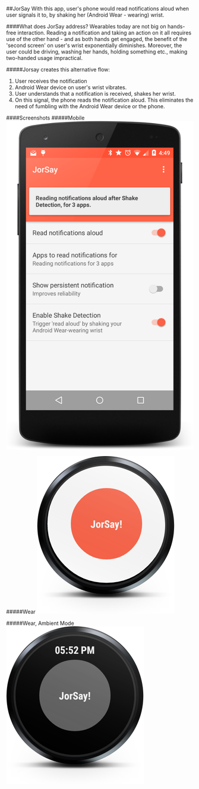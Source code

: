 ##JorSay
With this app, user's phone would read notifications aloud when user signals it to, by shaking her (Android Wear - wearing) wrist.

####What does JorSay address?
Wearables today are not big on hands-free interaction. Reading a notification and taking an action on it all requires use of the other hand - and as both hands get engaged, the benefit of the 'second screen' on user's wrist exponentially diminishes. Moreover, the user could be driving, washing her hands, holding something etc., making two-handed usage impractical.

#####Jorsay creates this alternative flow:
1. User receives the notification
2. Android Wear device on user's wrist vibrates.
3. User understands that a notification is received, shakes her wrist.
4. On this signal, the phone reads the notification aloud. This eliminates the need of fumbling with the Android Wear device or the phone.

####Screenshots
#####Mobile
![JorSay Mobile Screenshot](screenshots/jorsay.png)

#####Wear
![JorSay Wear Screenshot](screenshots/jorsay_wear_round.png)

#####Wear, Ambient Mode
![JorSay Wear Ambient Mode Screenshot](screenshots/jorsay_wear_round_ambient.png)
